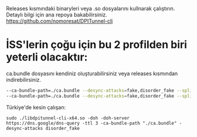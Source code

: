 Releases kısmındaki binaryleri veya .so dosyalarını kullnarak çalıştırın. Detaylı bilgi için ana repoya bakabilirsiniz.
https://github.com/nomoresat/DPITunnel-cli

# İSS'lerin çoğu için bu 2 profilden biri yeterli olacaktır:
ca.bundle dosyasını kendiniz oluşturabilirsiniz veya releases kısmından indirebilirsiniz.

```bash
--ca-bundle-path=./ca.bundle --desync-attacks=fake,disorder_fake --split-position=2 --auto-ttl=1-4-10 --min-ttl=3 --doh --doh-server=https://dns.google/dns-query --wsize=1 --wsfactor=6
--ca-bundle-path=./ca.bundle --desync-attacks=fake,disorder_fake --split-position=2 --wrong-seq --doh --doh-server=https://dns.google/dns-query --wsize=1 --wsfactor=6
```
Türkiye'de kesin çalışan:
```
sudo ./libdpitunnel-cli-x64.so -doh -doh-server https://dns.google/dns-query -ttl 3 -ca-bundle-path "./ca.bundle" -desync-attacks disorder_fake
```

